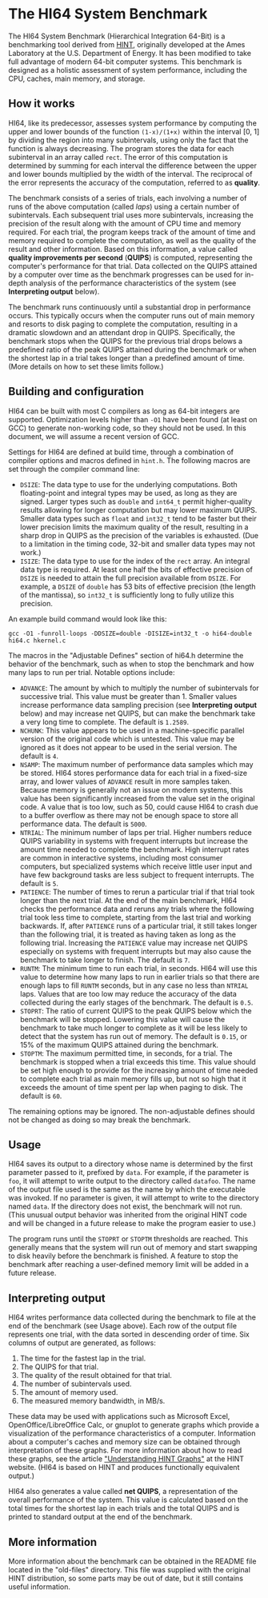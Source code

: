 # The HI64 System Benchmark

The HI64 System Benchmark (Hierarchical Integration 64-Bit) is a benchmarking
tool derived from [HINT][1], originally developed at the Ames Laboratory at the
U.S. Department of Energy. It has been modified to take full advantage of modern
64-bit computer systems. This benchmark is designed as a holistic assessment of
system performance, including the CPU, caches, main memory, and storage.

## How it works

HI64, like its predecessor, assesses system performance by computing the upper
and lower bounds of the function `(1-x)/(1+x)` within the interval [0, 1] by
dividing the region into many subintervals, using only the fact that the
function is always decreasing. The program stores the data for each subinterval
in an array called `rect`. The error of this computation is determined by
summing for each interval the difference between the upper and lower bounds
multiplied by the width of the interval. The reciprocal of the error represents
the accuracy of the computation, referred to as **quality**.

The benchmark consists of a series of trials, each involving a number of runs of
the above computation (called *laps*) using a certain number of subintervals.
Each subsequent trial uses more subintervals, increasing the precision of the
result along with the amount of CPU time and memory required. For each trial,
the program keeps track of the amount of time and memory required to complete
the computation, as well as the quality of the result and other information.
Based on this information, a value called **quality improvements per second**
(**QUIPS**) is computed, representing the computer's performance for that trial.
Data collected on the QUIPS attained by a computer over time as the benchmark
progresses can be used for in-depth analysis of the performance characteristics
of the system (see **Interpreting output** below).

The benchmark runs continuously until a substantial drop in performance occurs.
This typically occurs when the computer runs out of main memory and resorts to
disk paging to complete the computation, resulting in a dramatic slowdown and an
attendant drop in QUIPS. Specifically, the benchmark stops when the QUIPS for
the previous trial drops belows a predefined ratio of the peak QUIPS attained
during the benchmark or when the shortest lap in a trial takes longer than a
predefined amount of time. (More details on how to set these limits follow.)

## Building and configuration

HI64 can be built with most C compilers as long as 64-bit integers are
supported. Optimization levels higher than `-O1` have been found (at least on
GCC) to generate non-working code, so they should not be used. In this document,
we will assume a recent version of GCC.

Settings for HI64 are defined at build time, through a combination of compiler
options and macros defined in `hint.h`. The following macros are set through the
compiler command line:

 - `DSIZE`: The data type to use for the underlying computations. Both
   floating-point and integral types may be used, as long as they are signed.
   Larger types such as `double` and `int64_t` permit higher-quality results
   allowing for longer computation but may lower maximum QUIPS. Smaller data
   types such as `float` and `int32_t` tend to be faster but their lower
   precision limits the maximum quality of the result, resulting in a sharp drop
   in QUIPS as the precision of the variables is exhausted. (Due to a limitation
   in the timing code, 32-bit and smaller data types may not work.)
 - `ISIZE`: The data type to use for the index of the `rect` array. An integral
   data type is required. At least one half the bits of effective precision of
   `DSIZE` is needed to attain the full precision available from `DSIZE`. For
   example, a `DSIZE` of `double` has 53 bits of effective precision (the length
   of the mantissa), so `int32_t` is sufficiently long to fully utilize this
   precision.

An example build command would look like this:

    gcc -O1 -funroll-loops -DDSIZE=double -DISIZE=int32_t -o hi64-double hi64.c hkernel.c

The macros in the "Adjustable Defines" section of hi64.h determine the behavior
of the benchmark, such as when to stop the benchmark and how many laps to run
per trial. Notable options include:

 - `ADVANCE`: The amount by which to multiply the number of subintervals for
   successive trial. This value must be greater than 1. Smaller values increase
   performance data sampling precision (see **Interpreting output** below) and
   may increase net QUIPS, but can make the benchmark take a very long time
   to complete. The default is `1.2589`.
 - `NCHUNK`: This value appears to be used in a machine-specific parallel
   version of the original code which is untested. This value may be ignored as
   it does not appear to be used in the serial version. The default is `4`.
 - `NSAMP`: The maximum number of performance data samples which may be stored.
   HI64 stores performance data for each trial in a fixed-size array, and lower
   values of `ADVANCE` result in more samples taken. Because memory is generally
   not an issue on modern systems, this value has been significantly increased
   from the value set in the original code. A value that is too low, such as 50,
   could cause HI64 to crash due to a buffer overflow as there may not be enough
   space to store all performance data. The default is `5000`.
 - `NTRIAL`: The minimum number of laps per trial. Higher numbers reduce
   QUIPS variability in systems with frequent interrupts but increase the amount
   time needed to complete the benchmark. High interrupt rates are common in
   interactive systems, including most consumer computers, but specialized
   systems which receive little user input and have few background tasks are
   less subject to frequent interrupts. The default is `5`.
 - `PATIENCE`: The number of times to rerun a particular trial if that trial
   took longer than the next trial. At the end of the main benchmark, HI64
   checks the performance data and reruns any trials where the following trial
   took less time to complete, starting from the last trial and working
   backwards. If, after `PATIENCE` runs of a particular trial, it still takes
   longer than the following trial, it is treated as having taken as long as the
   following trial. Increasing the `PATIENCE` value may increase net QUIPS
   especially on systems with frequent interrupts but may also cause the
   benchmark to take longer to finish. The default is `7`.
 - `RUNTM`: The minimum time to run each trial, in seconds. HI64 will use this
   value to determine how many laps to run in earlier trials so that there are
   enough laps to fill `RUNTM` seconds, but in any case no less than `NTRIAL`
   laps. Values that are too low may reduce the accuracy of the data collected
   during the early stages of the benchmark. The default is `0.5`.
 - `STOPRT`: The ratio of current QUIPS to the peak QUIPS below which the
   benchmark will be stopped. Lowering this value will cause the benchmark to
   take much longer to complete as it will be less likely to detect that the
   system has run out of memory. The default is `0.15`, or 15% of the maximum
   QUIPS attained during the benchmark.
 - `STOPTM`: The maximum permitted time, in seconds, for a trial. The benchmark
   is stopped when a trial exceeds this time. This value should be set high
   enough to provide for the increasing amount of time needed to complete each
   trial as main memory fills up, but not so high that it exceeds the amount of
   time spent per lap when paging to disk. The default is `60`.

The remaining options may be ignored. The non-adjustable defines should not be
changed as doing so may break the benchmark.

## Usage

HI64 saves its output to a directory whose name is determined by the first
parameter passed to it, prefixed by `data`. For example, if the parameter is
`foo`, it will attempt to write output to the directory called `datafoo`. The
name of the output file used is the same as the name by which the executable
was invoked. If no parameter is given, it will attempt to write to the directory
named `data`. If the directory does not exist, the benchmark will not run. (This
unusual output behavior was inherited from the original HINT code and will be
changed in a future release to make the program easier to use.)

The program runs until the `STOPRT` or `STOPTM` thresholds are reached. This
generally means that the system will run out of memory and start swapping to
disk heavily before the benchmark is finished. A feature to stop the benchmark
after reaching a user-defined memory limit will be added in a future release.

## Interpreting output

HI64 writes performance data collected during the benchmark to file at the
end of the benchmark (see Usage above). Each row of the output file represents
one trial, with the data sorted in descending order of time. Six columns of
output are generated, as follows:

 1. The time for the fastest lap in the trial.
 2. The QUIPS for that trial.
 3. The quality of the result obtained for that trial.
 4. The number of subintervals used.
 5. The amount of memory used.
 6. The measured memory bandwidth, in MB/s.

These data may be used with applications such as Microsoft Excel,
OpenOffice/LibreOffice Calc, or gnuplot to generate graphs which provide a
visualization of the performance characteristics of a computer. Information
about a computer's caches and memory size can be obtained through interpretation
of these graphs. For more information about how to read these graphs, see the
article ["Understanding HINT Graphs"][2] at the HINT website. (HI64 is based on
HINT and produces functionally equivalent output.)

HI64 also generates a value called **net QUIPS**, a representation of the
overall performance of the system. This value is calculated based on the total
times for the shortest lap in each trials and the total QUIPS and is printed to
standard output at the end of the benchmark.

## More information

More information about the benchmark can be obtained in the README file located in the "old-files" directory. This file was supplied with the original HINT distribution, so some parts may be out of date, but it still contains useful information.


  [1]: http://hint.byu.edu/
  [2]: http://hint.byu.edu/tutorials/graphs/index.html